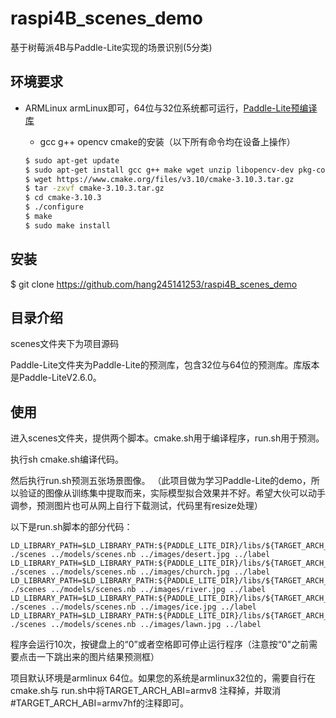 # raspi4B_scenes_demo
基于树莓派4B与Paddle-Lite实现的场景识别(5分类)


## 环境要求

* ARMLinux
    armLinux即可，64位与32位系统都可运行，[Paddle-Lite预编译库](https://paddle-lite.readthedocs.io/zh/latest/user_guides/release_lib.html)
    
    * gcc g++ opencv cmake的安装（以下所有命令均在设备上操作）
    ```bash
    $ sudo apt-get update
    $ sudo apt-get install gcc g++ make wget unzip libopencv-dev pkg-config
    $ wget https://www.cmake.org/files/v3.10/cmake-3.10.3.tar.gz
    $ tar -zxvf cmake-3.10.3.tar.gz
    $ cd cmake-3.10.3
    $ ./configure
    $ make
    $ sudo make install
    ```
## 安装
$ git clone https://github.com/hang245141253/raspi4B_scenes_demo

## 目录介绍

scenes文件夹下为项目源码

Paddle-Lite文件夹为Paddle-Lite的预测库，包含32位与64位的预测库。库版本是Paddle-LiteV2.6.0。

## 使用

进入scenes文件夹，提供两个脚本。cmake.sh用于编译程序，run.sh用于预测。

执行sh cmake.sh编译代码。

然后执行run.sh预测五张场景图像。
（此项目做为学习Paddle-Lite的demo，所以验证的图像从训练集中提取而来，实际模型拟合效果并不好。希望大伙可以动手调参，预测图片也可从网上自行下载测试，代码里有resize处理）

以下是run.sh脚本的部分代码：

```
LD_LIBRARY_PATH=$LD_LIBRARY_PATH:${PADDLE_LITE_DIR}/libs/${TARGET_ARCH_ABI} ./scenes ../models/scenes.nb ../images/desert.jpg ../label
LD_LIBRARY_PATH=$LD_LIBRARY_PATH:${PADDLE_LITE_DIR}/libs/${TARGET_ARCH_ABI} ./scenes ../models/scenes.nb ../images/church.jpg ../label
LD_LIBRARY_PATH=$LD_LIBRARY_PATH:${PADDLE_LITE_DIR}/libs/${TARGET_ARCH_ABI} ./scenes ../models/scenes.nb ../images/river.jpg ../label
LD_LIBRARY_PATH=$LD_LIBRARY_PATH:${PADDLE_LITE_DIR}/libs/${TARGET_ARCH_ABI} ./scenes ../models/scenes.nb ../images/ice.jpg ../label
LD_LIBRARY_PATH=$LD_LIBRARY_PATH:${PADDLE_LITE_DIR}/libs/${TARGET_ARCH_ABI} ./scenes ../models/scenes.nb ../images/lawn.jpg ../label
```

  程序会运行10次，按键盘上的“0”或者空格即可停止运行程序（注意按“0"之前需要点击一下跳出来的图片结果预测框）
  
  项目默认环境是armlinux 64位。如果您的系统是armlinux32位的，需要自行在cmake.sh与 run.sh中将TARGET_ARCH_ABI=armv8 注释掉，并取消#TARGET_ARCH_ABI=armv7hf的注释即可。
